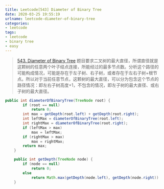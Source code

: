 ```yaml
---
title: Leetcode[543] Diameter of Binary Tree
date: 2020-03-25 19:55:19
urlname: leetcode-diameter-of-binary-tree
categories:
- leetcode
tags:
- leetcode
- binary tree
- easy
---
```


>[543. Diameter of Binary Tree](https://leetcode.com/problems/diameter-of-binary-tree/)
题目要求二叉树的最大直径，所谓直径就是这颗树的任意两个叶子结点连接，所能经过的最多节点数。分析这个路径的可能构成情况，可能是存在于左子树、右子树，或者存在于左右子树+根节点。所以对于当前任意节点，这颗树的最大直径，可以分为包含这个节点的路径情况：即左右子树高度+1，不包含的情况，即左子树的最大直径、或右子树的最大直径。

<!-- more-->

```java
public int diameterOfBinaryTree(TreeNode root) {
        if (root == null)
            return 0;
        int max = getDepth(root.left) + getDepth(root.right);
        int leftMax = diameterOfBinaryTree(root.left);
        int rightMax = diameterOfBinaryTree(root.right);
        if (leftMax > max)
            max = leftMax;
        if (rightMax > max)
            max = rightMax;
        return max;
    }

    public int getDepth(TreeNode node) {
        if (node == null)
            return 0;
        else
            return Math.max(getDepth(node.left), getDepth(node.right)) + 1;
    }
```